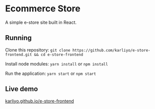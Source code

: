 # Ecommerce Store
A simple e-store site built in React.

## Running
Clone this repository:
`git clone https://github.com/karliyo/e-store-frontend.git && cd e-store-frontend`

Install node modules:
`yarn install` or `npm install`

Run the application:
`yarn start` or `npm start`

## Live demo
[karliyo.github.io/e-store-frontend](https://karliyo.github.io/e-store-frontend)